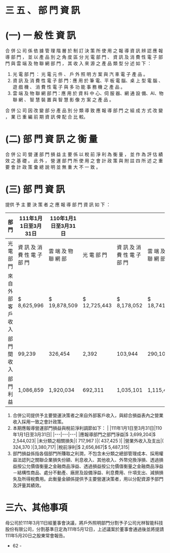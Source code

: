 # 三 五 、 部 門 資 訊

# (一) 一 般 性 資 訊

合 併 公 司 係 依 據 管 理 階 層 於 制 訂 決 策 所 使 用 之 報 導 資 訊 辨 認 應 報 導 部 門 ， 並 以 產 品 別 之 角 度 區 分 光 電 部 門 、 資 訊 及 消 費 性 電 子 部 門 與 雲 端 及 物 聯 網 部 門 ， 其 收 入 來 源 之 產 品 類 型 分 述 如 下 ：

1. 光 電 部 門 ： 光 電 元 件 、 戶 外 照 明 方 案 與 汽 車 電 子 產 品 。
2. 資 訊 及 消 費 性 電 子 部 門：應 用 於 筆 電、平 板 電 腦、桌 上 型 電 腦 、遊 戲 機 、 消 費 性 電 子 與 多 功 能 事 務 機 之 產 品 。
3. 雲 端 及 物 聯 網 部 門：應 用 於 資 料 中 心、伺 服 器、網 通 設 備、AI、物 聯 網 、 智 慧 裝 置 與 智 慧 影 像 方 案 之 產 品 。

合 併 公 司 因 改 變 部 分 產 品 別 分 類 導 致 應 報 導 部 門 之 組 成 方 式 改 變 ， 業 已 重 編 前 期 資 訊 俾 配 合 比 較。

# (二) 部 門 資 訊 之 衡 量

合 併 公 司 營 運 部 門 損 益 主 要 係 以 稅 前 淨 利 為 衡 量 ， 並 作 為 評 估 績 效 之 基 礎 。 此 外 ， 營 運 部 門 所 使 用 之 會 計 政 策 與 附 註 四 所 述 之 重 要 會 計 政 策 彙 總 說 明 並 無 重 大 不 一 致 。

# (三) 部 門 資 訊

提供 予 主 要 決 策 者 之 應 報 導 部 門 資 訊 如 下 ：

|部 門|111年1月1日至3月31日|110年1月1日至3月31日| | | | |
|---|---|---|---|---|---|---|
|光 電 部 門|資 訊 及 消 費 性 電 子 部 門|雲 端 及 物 聯 網 部|光 電 部 門|資 訊 及 消 費 性 電 子 部 門|雲 端 及 物 聯 網 部| |
|來自外部客戶 收入|$ 8,625,996|$ 19,878,509|$ 12,725,443|$ 8,178,052|$ 18,741,320|$ 10,798,644|
|部門間收入|99,239|326,454|2,392|103,944|290,101|219,340|
|部門利益|1,086,859|1,920,034|692,311|1,035,101|1,115,424|393,498|# (四) 部門損益之調節資訊

1. 合併公司提供予主要營運決策者之來自外部客戶收入，與綜合損益表內之營業收入採用一致之會計政策。
2. 本期應報導營運部門損益與稅前淨利調節如下：
| |111年1月1日至3月31日|110年1月1日至3月31日|
|---|---|---|
|應報導部門之部門淨益|$ 3,699,204|$ 2,544,023|
|未分類之相關損失|( 717,967 )|( 437,425 )|
|營業外收入及支出|( 324,370 )|3,380,717|
|稅前淨利|$ 2,656,867|$ 5,487,315|
3. 部門損益係指各個部門所賺取之利潤，不包含未分類之總部管理成本、採用權益法認列之關聯企業損失份額、利息收入、其他收入、外幣兌換淨損、透過損益按公允價值衡量之金融商品淨益、透過損益按公允價值衡量之金融商品淨益－結構性商品、處分不動產、廠房及設備淨益、利息費用、什項支出、減損損失及所得稅費用。此衡量金額係提供予主要營運決策者，用以分配資源予部門及評量其績效。

# 三六、其他事項

母公司於111年3月11日經董事會決議，將戶外照明部門分割予子公司光林智能科技股份有限公司，分割基準日定為111年5月12日，上述議案於董事會通過後並將提請111年5月20日之股東常會報告。

- 62 -